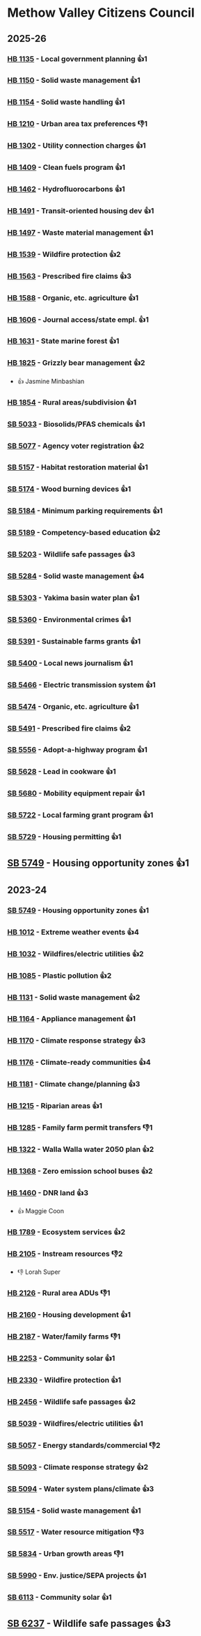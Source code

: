 # Methow Valley Citizens Council
## 2025-26

### [HB 1135](/bill/2025-26/hb/1135/) - Local government planning 👍1  

### [HB 1150](/bill/2025-26/hb/1150/) - Solid waste management 👍1  

### [HB 1154](/bill/2025-26/hb/1154/) - Solid waste handling 👍1  

### [HB 1210](/bill/2025-26/hb/1210/) - Urban area tax preferences  👎1 

### [HB 1302](/bill/2025-26/hb/1302/) - Utility connection charges 👍1  

### [HB 1409](/bill/2025-26/hb/1409/) - Clean fuels program 👍1  

### [HB 1462](/bill/2025-26/hb/1462/) - Hydrofluorocarbons 👍1  

### [HB 1491](/bill/2025-26/hb/1491/) - Transit-oriented housing dev 👍1  

### [HB 1497](/bill/2025-26/hb/1497/) - Waste material management 👍1  

### [HB 1539](/bill/2025-26/hb/1539/) - Wildfire protection 👍2  

### [HB 1563](/bill/2025-26/hb/1563/) - Prescribed fire claims 👍3  

### [HB 1588](/bill/2025-26/hb/1588/) - Organic, etc. agriculture 👍1  

### [HB 1606](/bill/2025-26/hb/1606/) - Journal access/state empl. 👍1  

### [HB 1631](/bill/2025-26/hb/1631/) - State marine forest 👍1  

### [HB 1825](/bill/2025-26/hb/1825/) - Grizzly bear management 👍2  
* 👍 Jasmine Minbashian

### [HB 1854](/bill/2025-26/hb/1854/) - Rural areas/subdivision 👍1  

### [SB 5033](/bill/2025-26/sb/5033/) - Biosolids/PFAS chemicals 👍1  

### [SB 5077](/bill/2025-26/sb/5077/) - Agency voter registration 👍2  

### [SB 5157](/bill/2025-26/sb/5157/) - Habitat restoration material 👍1  

### [SB 5174](/bill/2025-26/sb/5174/) - Wood burning devices 👍1  

### [SB 5184](/bill/2025-26/sb/5184/) - Minimum parking requirements 👍1  

### [SB 5189](/bill/2025-26/sb/5189/) - Competency-based education 👍2  

### [SB 5203](/bill/2025-26/sb/5203/) - Wildlife safe passages 👍3  

### [SB 5284](/bill/2025-26/sb/5284/) - Solid waste management 👍4  

### [SB 5303](/bill/2025-26/sb/5303/) - Yakima basin water plan 👍1  

### [SB 5360](/bill/2025-26/sb/5360/) - Environmental crimes 👍1  

### [SB 5391](/bill/2025-26/sb/5391/) - Sustainable farms grants 👍1  

### [SB 5400](/bill/2025-26/sb/5400/) - Local news journalism 👍1  

### [SB 5466](/bill/2025-26/sb/5466/) - Electric transmission system 👍1  

### [SB 5474](/bill/2025-26/sb/5474/) - Organic, etc. agriculture 👍1  

### [SB 5491](/bill/2025-26/sb/5491/) - Prescribed fire claims 👍2  

### [SB 5556](/bill/2025-26/sb/5556/) - Adopt-a-highway program 👍1  

### [SB 5628](/bill/2025-26/sb/5628/) - Lead in cookware 👍1  

### [SB 5680](/bill/2025-26/sb/5680/) - Mobility equipment repair 👍1  

### [SB 5722](/bill/2025-26/sb/5722/) - Local farming grant program 👍1  

### [SB 5729](/bill/2025-26/sb/5729/) - Housing permitting 👍1  

## [SB 5749](/bill/2025-26/sb/5749/) - Housing opportunity zones 👍1  

## 2023-24

### [SB 5749](/bill/2023-24/sb/5749/) - Housing opportunity zones 👍1  

### [HB 1012](/bill/2023-24/hb/1012/) - Extreme weather events 👍4  

### [HB 1032](/bill/2023-24/hb/1032/) - Wildfires/electric utilities 👍2  

### [HB 1085](/bill/2023-24/hb/1085/) - Plastic pollution 👍2  

### [HB 1131](/bill/2023-24/hb/1131/) - Solid waste management 👍2  

### [HB 1164](/bill/2023-24/hb/1164/) - Appliance management 👍1  

### [HB 1170](/bill/2023-24/hb/1170/) - Climate response strategy 👍3  

### [HB 1176](/bill/2023-24/hb/1176/) - Climate-ready communities 👍4  

### [HB 1181](/bill/2023-24/hb/1181/) - Climate change/planning 👍3  

### [HB 1215](/bill/2023-24/hb/1215/) - Riparian areas 👍1  

### [HB 1285](/bill/2023-24/hb/1285/) - Family farm permit transfers  👎1 

### [HB 1322](/bill/2023-24/hb/1322/) - Walla Walla water 2050 plan 👍2  

### [HB 1368](/bill/2023-24/hb/1368/) - Zero emission school buses 👍2  

### [HB 1460](/bill/2023-24/hb/1460/) - DNR land 👍3  
* 👍 Maggie Coon

### [HB 1789](/bill/2023-24/hb/1789/) - Ecosystem services 👍2  

### [HB 2105](/bill/2023-24/hb/2105/) - Instream resources  👎2 
* 👎 Lorah Super

### [HB 2126](/bill/2023-24/hb/2126/) - Rural area ADUs  👎1 

### [HB 2160](/bill/2023-24/hb/2160/) - Housing development 👍1  

### [HB 2187](/bill/2023-24/hb/2187/) - Water/family farms  👎1 

### [HB 2253](/bill/2023-24/hb/2253/) - Community solar 👍1  

### [HB 2330](/bill/2023-24/hb/2330/) - Wildfire protection 👍1  

### [HB 2456](/bill/2023-24/hb/2456/) - Wildlife safe passages 👍2  

### [SB 5039](/bill/2023-24/sb/5039/) - Wildfires/electric utilities 👍1  

### [SB 5057](/bill/2023-24/sb/5057/) - Energy standards/commercial  👎2 

### [SB 5093](/bill/2023-24/sb/5093/) - Climate response strategy 👍2  

### [SB 5094](/bill/2023-24/sb/5094/) - Water system plans/climate 👍3  

### [SB 5154](/bill/2023-24/sb/5154/) - Solid waste management 👍1  

### [SB 5517](/bill/2023-24/sb/5517/) - Water resource mitigation  👎3 

### [SB 5834](/bill/2023-24/sb/5834/) - Urban growth areas  👎1 

### [SB 5990](/bill/2023-24/sb/5990/) - Env. justice/SEPA projects 👍1  

### [SB 6113](/bill/2023-24/sb/6113/) - Community solar 👍1  

## [SB 6237](/bill/2023-24/sb/6237/) - Wildlife safe passages 👍3  
